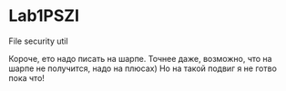 # Lab1PSZI
File security util

Короче, ето надо писать на шарпе.
Точнее даже, возможно, что на шарпе не получится, надо на плюсах)
Но на такой подвиг я не готво пока что!
